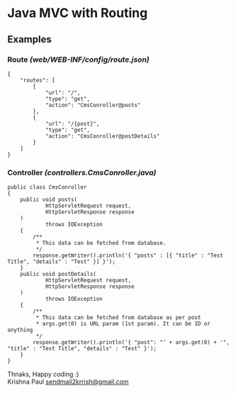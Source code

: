 # Java MVC with Routing

## Examples

### Route *(web/WEB-INF/config/route.json)*

```
{
    "routes": [
        {
            "url": "/",
            "type": "get",
            "action": "CmsConroller@posts"
        },
        {
            "url": "/{post}",
            "type": "get",
            "action": "CmsConroller@postDetails"
        } 
    ]
}
```

### Controller *(controllers.CmsConroller.java)*

```
public class CmsConroller
{
    public void posts(
            HttpServletRequest request,
            HttpServletResponse response
    )
            throws IOException
    {
        /**
         * This data can be fetched from database.
         */
        response.getWriter().println('{ "posts" : [{ "title" : "Test Title", "details" : "Test" }] }');
    }
    public void postDetails(
            HttpServletRequest request,
            HttpServletResponse response
    )
            throws IOException
    {
        /**
         * This data can be fetched from database as per post
         * args.get(0) is URL param (1st param). It can be ID or anything
         */
        response.getWriter().println('{ "post": "' + args.get(0) + '", "title" : "Test Title", "details" : "Test" }');
    }
}
```

Thnaks, Happy coding :)<br />
Krishna Paul <sendmail2krrish@gmail.com>
